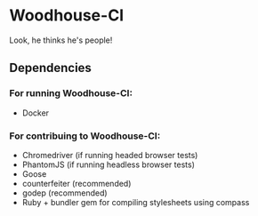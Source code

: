 # Woodhouse-CI
Look, he thinks he's people!

## Dependencies

### For running Woodhouse-CI:
* Docker

### For contribuing to Woodhouse-CI:
* Chromedriver (if running headed browser tests)
* PhantomJS (if running headless browser tests)
* Goose
* counterfeiter (recommended)
* godep (recommended)
* Ruby + bundler gem for compiling stylesheets using compass
